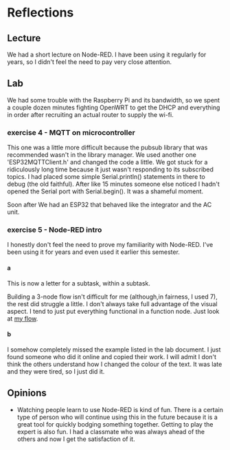 # Reflections

## Lecture
We had a short lecture on Node-RED. I have been using it regularly for years, so I didn't feel the need to pay very close attention.

## Lab
We had some trouble with the Raspberry Pi and its bandwidth, so we spent a couple dozen minutes fighting OpenWRT to get the DHCP and everything in order after recruiting an actual router to supply the wi-fi.

### exercise 4 - MQTT on microcontroller
This one was a little more difficult because the pubsub library that was recommended wasn't in the library manager. We used another one 'ESP32MQTTClient.h' and changed the code a little. We got stuck for a ridiculously long time because it just wasn't responding to its subscribed topics. I had placed some simple Serial.println() statements in there to debug (the old faithful). After like 15 minutes someone else noticed I hadn't opened the Serial port with Serial.begin(). It was a shameful moment.

Soon after We had an ESP32 that behaved like the integrator and the AC unit.

### exercise 5 - Node-RED intro
I honestly don't feel the need to prove my familiarity with Node-RED. I've been using it for years and even used it earlier this semester.

#### a
This is now a letter for a subtask, within a subtask.

Building a 3-node flow isn't difficult for me (although,in fairness, I used 7), the rest did struggle a little. I don't always take full advantage of the visual aspect. I tend to just put everything functional in a function node. Just look at [my flow](/Jorrit/assignments/week1/flows.json).

#### b
I somehow completely missed the example listed in the lab document. I just found someone who did it online and copied their work. I will admit I don't think the others understand how I changed the colour of the text. It was late and they were tired, so I just did it.

## Opinions

- Watching people learn to use Node-RED is kind of fun. There is a certain type of person who will continue using this in the future because it is a great tool for quickly bodging something together. Getting to play the expert is also fun. I had a classmate who was always ahead of the others and now I get the satisfaction of it.
